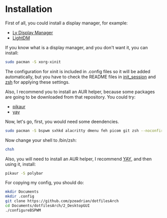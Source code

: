 # Installation
First of all, you could install a display manager, for example:
- [Ly Display Manager](https://github.com/fairyglade/ly)
- [LightDM](https://github.com/canonical/lightdm)

If you know what is a display manager, and you don't want it, you can install:
```bash
sudo pacman -S xorg-xinit
```
The configuration for xinit is included in .config files so it will be added automatically, but you have to check the README files in [init_session](https://github.com/pzeadrian/dotfilesArch/tree/main/2_DesktopGUI/init_session) and [zsh](https://github.com/pzeadrian/dotfilesArch/tree/main/2_DesktopGUI/zsh) for applying these settings.

Also, I recommend you to install an AUR helper, because some packages are going to be downloaded from that repository.
You could try:
- [pikaur](https://github.com/actionless/pikaur)
- [yay](https://github.com/Jguer/yay)

Now, let's go, first, you would need some deendencies.
```bash
sudo pacman -S bspwm sxhkd alacritty dmenu feh picom git zsh --noconfirm
```

Now change your shell to /bin/zsh:
```bash
chsh
```

Also, you will need to install an AUR helper, I recommend [YAY](https://github.com/Jguer/yay), and then using it, install:
```bash
pikaur -S polybar
```

For copying my config, you should do:
```bash
mkdir Documents
mkdir .config
git clone https://github.com/pzeadrian/dotfilesArch
cd Documents/dotfilesArch/2_DesktopGUI
./configureBSPWM
```
